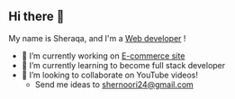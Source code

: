 ## Hi there 👋

My name is Sheraqa, and I'm a [Web developer](https://shernoori24.github.io/Portfolio/) !
- 🔭 I’m currently working on [E-commerce site](https://shernoori24.github.io/e-commerce-shop/)
- 🌱 I’m currently learning to become full stack developer 
- 👯 I’m looking to collaborate on YouTube videos!
  - Send me ideas to shernoori24@gmail.com

<!--
**shernoori24/shernoori24** is a ✨ _special_ ✨ repository because its `README.md` (this file) appears on your GitHub profile.

Here are some ideas to get you started:

- 🔭 I’m currently working on ...
- 🌱 I’m currently learning ...
- 👯 I’m looking to collaborate on ...
- 🤔 I’m looking for help with ...
- 💬 Ask me about ...
- 📫 How to reach me: ...
- 😄 Pronouns: ...
- ⚡ Fun fact: ...
-->
